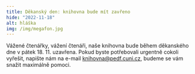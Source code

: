 ```yaml
---
title: Děkanský den: knihovna bude mít zavřeno
hide: "2022-11-18"
alt: hláška
img: /img/megafon.jpg
---
```


Vážené čtenářky, vážení čtenáři, naše knihovna bude během děkanského dne v
pátek 18. 11. uzavřena. Pokud byste potřebovali urgentně cokoli vyřešit,
napište nám na e-mail <a href="mailto:knihovna@pedf.cuni.cz">knihovna@pedf.cuni.cz</a>, budeme se vám snažit maximálně
pomoci. 

